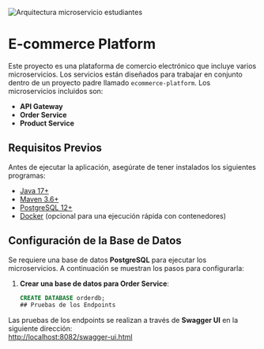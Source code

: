 


![Arquitectura microservicio estudiantes](https://github.com/user-attachments/assets/2a5cc1b2-898b-4cf0-b657-40048c3e414a)

# E-commerce Platform

Este proyecto es una plataforma de comercio electrónico que incluye varios microservicios. Los servicios están diseñados para trabajar en conjunto dentro de un proyecto padre llamado `ecommerce-platform`. Los microservicios incluidos son:

- **API Gateway**
- **Order Service**
- **Product Service**

## Requisitos Previos

Antes de ejecutar la aplicación, asegúrate de tener instalados los siguientes programas:

- [Java 17+](https://www.oracle.com/java/technologies/javase-jdk17-downloads.html)
- [Maven 3.6+](https://maven.apache.org/install.html)
- [PostgreSQL 12+](https://www.postgresql.org/download/)
- [Docker](https://www.docker.com/get-started) (opcional para una ejecución rápida con contenedores)

## Configuración de la Base de Datos

Se requiere una base de datos **PostgreSQL** para ejecutar los microservicios. A continuación se muestran los pasos para configurarla:

1. **Crear una base de datos para Order Service**:
   ```sql
   CREATE DATABASE orderdb;
   ## Pruebas de los Endpoints

Las pruebas de los endpoints se realizan a través de **Swagger UI** en la siguiente dirección:  
[http://localhost:8082/swagger-ui.html](http://localhost:8082/swagger-ui.html)
